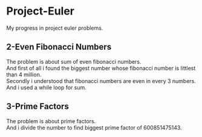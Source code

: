 # Project-Euler
My progress in project euler problems.

## 2-Even Fibonacci Numbers

The problem is about sum of even fibonacci numbers. <br>
And first of all i found the biggest number whose fibonacci number is littlest than 4 million. <br>
Secondly i understood that fibonacci numbers are even in every 3 numbers. <br>
And i used a while loop for sum.

## 3-Prime Factors

The problem is about prime factors. <br>
And i divide the number to find biggest prime factor of 600851475143.
